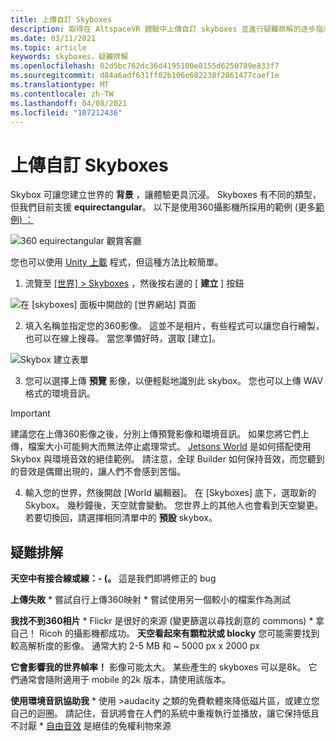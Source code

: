 ```yaml
---
title: 上傳自訂 Skyboxes
description: 取得在 AltspaceVR 體驗中上傳自訂 skyboxes 並進行疑難排解的逐步指示。
ms.date: 03/11/2021
ms.topic: article
keywords: skyboxes，疑難排解
ms.openlocfilehash: 02d5bc762dc36d4195100e8155d6250789e833f7
ms.sourcegitcommit: d84a6adf631ff02b106e682238f2861477caef1e
ms.translationtype: MT
ms.contentlocale: zh-TW
ms.lasthandoff: 04/08/2021
ms.locfileid: "107212436"
---
```

# <a name="uploading-custom-skyboxes"></a>上傳自訂 Skyboxes

Skybox 可讓您建立世界的 **背景** ，讓體驗更具沉浸。 Skyboxes 有不同的類型，但我們目前支援 **equirectangular**。 以下是使用360攝影機所採用的範例 (更多[範例) ：](http://moments.mankindforward.com/) 

![360 equirectangular 觀賞客廳](images/custom-skyboxes-img-01.jpeg)

您也可以使用 [Unity 上載](world-building-toolkit-getting-started.md) 程式，但這種方法比較簡單。

1. 流覽至 [ [世界] > Skyboxes](https://account.altvr.com/skyboxes) ，然後按右邊的 [ **建立** ] 按鈕

![在 [skyboxes] 面板中開啟的 [世界網站] 頁面](images/custom-skyboxes-img-02.png)

2. 填入名稱並指定您的360影像。 這並不是相片，有些程式可以讓您自行繪製，也可以在線上搜尋。 當您準備好時，選取 [建立]。 

![Skybox 建立表單](images/custom-skyboxes-img-03.png)

3. 您可以選擇上傳 **預覽** 影像，以便輕鬆地識別此 skybox。 您也可以上傳 WAV 格式的環境音訊。 

> [!IMPORTANT]
> 建議您在上傳360影像之後，分別上傳預覽影像和環境音訊。 如果您將它們上傳，檔案大小可能夠大而無法停止處理常式。 [Jetsons World](https://account.altvr.com/worlds/1004174988393054363/spaces/1084431533181240311) 是如何搭配使用 Skybox 與環境音效的絕佳範例。 請注意，全球 Builder 如何保持音效，而您聽到的音效是偶爾出現的，讓人們不會感到苦惱。 

4. 輸入您的世界，然後開啟 [World 編輯器]。 在 [Skyboxes] 底下，選取新的 Skybox。 幾秒鐘後，天空就會變動。 您世界上的其他人也會看到天空變更。 若要切換回，請選擇相同清單中的 **預設** skybox。 

## <a name="troubleshooting"></a>疑難排解

**天空中有接合線或線：- (。** 這是我們即將修正的 bug

**上傳失敗**
    * 嘗試自行上傳360映射
    * 嘗試使用另一個較小的檔案作為測試

**我找不到360相片**
    * Flickr 是很好的來源 (變更篩選以尋找創意的 commons) 
    * 拿自己！ Ricoh 的攝影機都成功。 
**天空看起來有顆粒狀或 blocky** 您可能需要找到較高解析度的影像。 通常大約 2-5 MB 和 ~ 5000 px x 2000 px

**它會影響我的世界幀率！**
影像可能太大。 某些產生的 skyboxes 可以是8k。 它們通常會隨附適用于 mobile 的2k 版本，請使用該版本。

**使用環境音訊協助我**
    * 使用 >audacity 之類的免費軟體來降低磁片區，或建立您自己的迴圈。 請記住，音訊將會在人們的系統中重複執行並播放，讓它保持低且不討厭
    * [自由音效](https://freesound.org/) 是絕佳的免權利物來源
